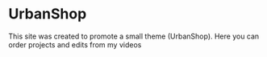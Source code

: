 # UrbanShop
This site was created to promote a small theme (UrbanShop). Here you can order projects and edits from my videos
